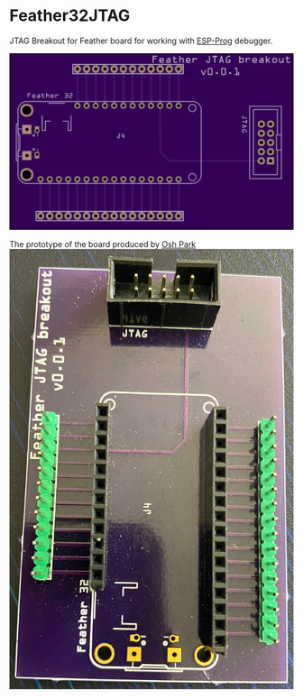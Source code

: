 # Feather32JTAG
JTAG Breakout for Feather board for working with [ESP-Prog](https://www.digikey.com/en/products/detail/espressif-systems/ESP-PROG/10259352?utm_adgroup=Battery%20Products&utm_source=google&utm_medium=cpc&utm_campaign=Dynamic%20Search_EN_Product&utm_term=&utm_content=Battery%20Products&gclid=Cj0KCQjw8e-gBhD0ARIsAJiDsaVfdKw_ifvvSTewtMTZ36imIgWvHvOQ49ezS4xnQBE46iFW0qAG65EaAlsuEALw_wcB) debugger.

![Top](images/PCBImageTop.png)

The prototype of the board produced by [Osh Park](https://oshpark.com)
![board](images/AssembledBoard.jpeg)

